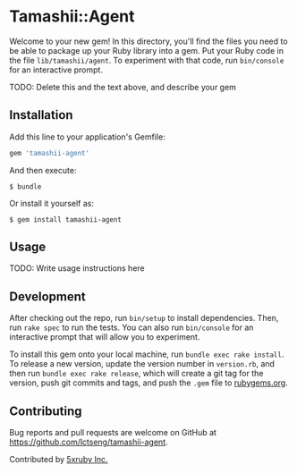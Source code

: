 # Tamashii::Agent

Welcome to your new gem! In this directory, you'll find the files you need to be able to package up your Ruby library into a gem. Put your Ruby code in the file `lib/tamashii/agent`. To experiment with that code, run `bin/console` for an interactive prompt.

TODO: Delete this and the text above, and describe your gem

## Installation

Add this line to your application's Gemfile:

```ruby
gem 'tamashii-agent'
```

And then execute:

    $ bundle

Or install it yourself as:

    $ gem install tamashii-agent

## Usage

TODO: Write usage instructions here

## Development

After checking out the repo, run `bin/setup` to install dependencies. Then, run `rake spec` to run the tests. You can also run `bin/console` for an interactive prompt that will allow you to experiment.

To install this gem onto your local machine, run `bundle exec rake install`. To release a new version, update the version number in `version.rb`, and then run `bundle exec rake release`, which will create a git tag for the version, push git commits and tags, and push the `.gem` file to [rubygems.org](https://rubygems.org).

## Contributing

Bug reports and pull requests are welcome on GitHub at https://github.com/lctseng/tamashii-agent.

Contributed by [5xruby Inc.](https://5xruby.tw/)

